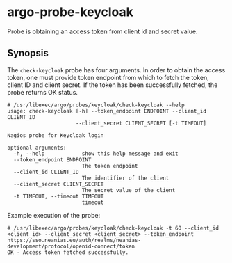 # argo-probe-keycloak

Probe is obtaining an access token from client id and secret value.

## Synopsis

The `check-keycloak` probe has four arguments. In order to obtain the access token, one must provide token endpoint from which to fetch the token, client ID and client secret. If the token has been successfully fetched, the probe returns OK status.

```
# /usr/libexec/argo/probes/keycloak/check-keycloak --help
usage: check-keycloak [-h] --token_endpoint ENDPOINT --client_id CLIENT_ID
                      --client_secret CLIENT_SECRET [-t TIMEOUT]

Nagios probe for Keycloak login

optional arguments:
  -h, --help            show this help message and exit
  --token_endpoint ENDPOINT
                        The token endpoint
  --client_id CLIENT_ID
                        The identifier of the client
  --client_secret CLIENT_SECRET
                        The secret value of the client
  -t TIMEOUT, --timeout TIMEOUT
                        timeout
```

Example execution of the probe:

```
# /usr/libexec/argo/probes/keycloak/check-keycloak -t 60 --client_id <client_id> --client_secret <client_secret> --token_endpoint  https://sso.neanias.eu/auth/realms/neanias-development/protocol/openid-connect/token
OK - Access token fetched successfully.
```
